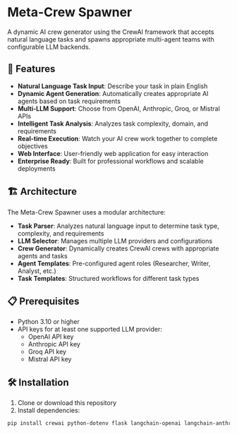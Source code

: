 # Meta-Crew Spawner

A dynamic AI crew generator using the CrewAI framework that accepts natural language tasks and spawns appropriate multi-agent teams with configurable LLM backends.

## 🚀 Features

- **Natural Language Task Input**: Describe your task in plain English
- **Dynamic Agent Generation**: Automatically creates appropriate AI agents based on task requirements
- **Multi-LLM Support**: Choose from OpenAI, Anthropic, Groq, or Mistral APIs
- **Intelligent Task Analysis**: Analyzes task complexity, domain, and requirements
- **Real-time Execution**: Watch your AI crew work together to complete objectives
- **Web Interface**: User-friendly web application for easy interaction
- **Enterprise Ready**: Built for professional workflows and scalable deployments

## 🏗️ Architecture

The Meta-Crew Spawner uses a modular architecture:

- **Task Parser**: Analyzes natural language input to determine task type, complexity, and requirements
- **LLM Selector**: Manages multiple LLM providers and configurations
- **Crew Generator**: Dynamically creates CrewAI crews with appropriate agents and tasks
- **Agent Templates**: Pre-configured agent roles (Researcher, Writer, Analyst, etc.)
- **Task Templates**: Structured workflows for different task types

## 📋 Prerequisites

- Python 3.10 or higher
- API keys for at least one supported LLM provider:
  - OpenAI API key
  - Anthropic API key
  - Groq API key
  - Mistral API key

## 🛠️ Installation

1. Clone or download this repository
2. Install dependencies:
```bash
pip install crewai python-dotenv flask langchain-openai langchain-anthropic langchain-groq langchain-mistralai pydantic

